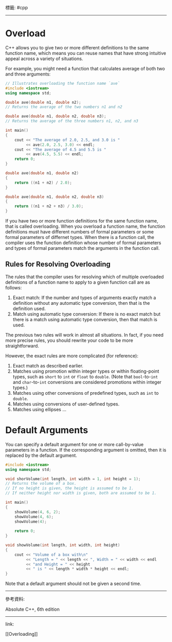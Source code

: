 標籤: #cpp 

---

# Overload

C++ allows you to give two or more different definitions to the same function name, which means you can reuse names that have strong intuitive appeal across a variety of situations.

For example, you might need a function that calculates average of both two and three arguments:

```cpp
// Illustrates overloading the function name `ave`
#include <iostream>
using namespace std;

double ave(double n1, double n2);
// Returns the average of the two numbers n1 and n2

double ave(double n1, double n2, double n3);
// Returns the average of the three numbers n1, n2, and n3

int main()
{
	cout << "The average of 2.0, 2.5, and 3.0 is "
		 << ave(2.0, 2.5, 3.0) << endl;
	cout << "The average of 4.5 and 5.5 is "
		 << ave(4.5, 5.5) << endl;
	return 0;
}

double ave(double n1, double n2)
{
	return ((n1 + n2) / 2.0);
}

double ave(double n1, double n2, double n3)
{
	return ((n1 + n2 + n3) / 3.0);
}
```

If you have two or more function definitions for the same function name, that is called overloading. When you overload a function name, the function definitions must have different numbers of formal parameters or some formal parameters of differnet types. When there is a function call, the compiler uses the function definition whose number of formal parameters and types of formal parameters match the arguments in the function call.

## Rules for Resolving Overloading

The rules that the compiler uses for resolving which of multiple overloaded definitions of a function name to apply to a given function call are as follows:

1. Exact match: If the number and types of arguments exactly match a definition without any automatic type conversion, then that is the definition used.
2. Match using automatic type conversion: If there is no exact match but there is a match using automatic type conversion, then that match is used.

The previous two rules will work in almost all situations. In fact, if you need more precise rules, you should rewrite your code to be more straightforward.

However, the exact rules are more complicated (for reference):

1. Exact match as described earlier.
2. Matches using promotion within integer types or within floating-point types, such as `short` to `int` or `float` to `double`. (Note that `bool`-to-`int` and `char`-to-`int` conversions are considered promotions within integer types.)
3. Matches using other conversions of predefined types, such as `int` to `double`.
4. Matches using conversions of user-defined types.
5. Matches using ellipses ...

# Default Arguments

You can specify a default argument for one or more call-by-value parameters in a function. If the corresponding argument is omitted, then it is replaced by the default argument.

```cpp
#include <iostream>
using namespace std;

void shorVolume(int length, int width = 1, int height = 1);
// Returns the volume of a box.
// If no height is given, the height is assumed to be 1.
// If neither height nor width is given, both are assumed to be 1.

int main()
{
	showVolume(4, 6, 2);
	showVolume(4, 6);
	showVolume(4);
	
	return 0;
}

void showVolume(int length, int width, int height)
{
	cout << "Volume of a box with\n"
		 << "Length = " << length << ", Width = " << width << endl
		 << "and Height = " << height
		 << " is " << length * width * height << endl;
}
```

Note that a default argument should not be given a second time.

---

參考資料:

Absolute C++, 6th edition

---

link:

[[Overloading]]